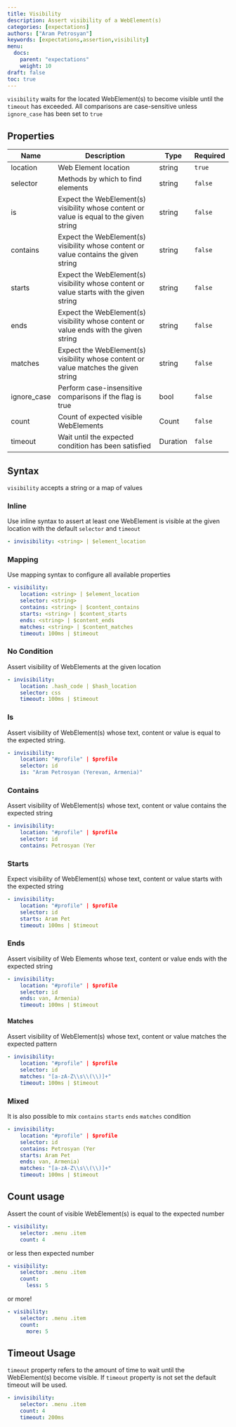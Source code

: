 ```yaml
---
title: Visibility
description: Assert visibility of a WebElement(s)
categories: [expectations]
authors: ["Aram Petrosyan"]
keywords: [expectations,assertion,visibility]
menu:
  docs:
    parent: "expectations"
    weight: 10
draft: false
toc: true    
---
```


`visibility` waits for the located WebElement(s) to become visible until the `timeout` has exceeded.
All comparisons are case-sensitive unless `ignore_case` has been set to `true`

## Properties

Name|Description|Type|Required
---|---|---|---
location|Web Element location|string|`true`
selector|Methods by which to find elements|string|`false`
is|Expect the WebElement(s) visibility whose content or value is equal to the given string|string|`false`
contains|Expect the WebElement(s) visibility whose content or value contains the given string|string|`false`
starts|Expect the WebElement(s) visibility whose content or value starts with the given string|string|`false`
ends|Expect the WebElement(s) visibility whose content or value ends with the given string|string|`false`
matches|Expect the WebElement(s) visibility whose content or value matches the given string|string|`false`
ignore_case|Perform case-insensitive comparisons if the flag is true|bool|`false`
count|Count of expected visible WebElements|Count|`false`
timeout|Wait until the expected condition has been satisfied|Duration|`false`

## Syntax

`visibility` accepts a string or a map of values

### Inline

Use inline syntax to assert at least one WebElement is visible at the given location with the default `selector` and `timeout`

```yaml
- invisibility: <string> | $element_location
```

### Mapping

Use mapping syntax to configure all available properties

```yaml
- visibility:
    location: <string> | $element_location
    selector: <string>
    contains: <string> | $content_contains
    starts: <string> | $content_starts
    ends: <string> | $content_ends
    matches: <string> | $content_matches
    timeout: 100ms | $timeout
```

### No Condition

Assert visibility of WebElements at the given location

```yaml
- invisibility:
    location: .hash_code | $hash_location
    selector: css
    timeout: 100ms | $timeout
```

### Is

Assert visibility of WebElement(s) whose text, content or value is equal to the expected string.

```yaml
- invisibility:
    location: "#profile" | $profile
    selector: id
    is: "Aram Petrosyan (Yerevan, Armenia)"
```

### Contains

Assert visibility of WebElement(s) whose text, content or value contains the expected string

```yaml
- invisibility:
    location: "#profile" | $profile
    selector: id
    contains: Petrosyan (Yer
```

### Starts

Expect visibility of WebElement(s) whose text, content or value starts with the expected string

```yaml
- invisibility:
    location: "#profile" | $profile
    selector: id
    starts: Aram Pet
    timeout: 100ms | $timeout

```

### Ends

Assert visibility of Web Elements whose text, content or value ends with the expected string

```yaml
- invisibility:
    location: "#profile" | $profile
    selector: id
    ends: van, Armenia)
    timeout: 100ms | $timeout

```

#### Matches

Assert visibility of WebElement(s) whose text, content or value matches the expected pattern

```yaml
- invisibility:
    location: "#profile" | $profile
    selector: id
    matches: "[a-zA-Z\\s\\(\\)]+"
    timeout: 100ms | $timeout
```

### Mixed

It is also possible to mix `contains` `starts` `ends` `matches` condition

```yaml
- invisibility:
    location: "#profile" | $profile
    selector: id
    contains: Petrosyan (Yer
    starts: Aram Pet
    ends: van, Armenia)
    matches: "[a-zA-Z\\s\\(\\)]+"
    timeout: 100ms | $timeout
```

## Count usage

Assert the count of visible WebElement(s) is equal to the expected number

```yaml
- visibility:
    selector: .menu .item
    count: 4
```

or less then expected number

```yaml
- visibility:
    selector: .menu .item
    count:
      less: 5
```

or more!

```yaml
- visibility:
    selector: .menu .item
    count:
      more: 5
```

## Timeout Usage

`timeout` property refers to the amount of time to wait until the WebElement(s) become visible. If `timeout` property is not set the default timeout will be used.

```yaml
- invisibility:
    selector: .menu .item
    count: 4
    timeout: 200ms
```
